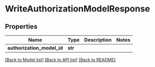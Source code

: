 # WriteAuthorizationModelResponse


## Properties
Name | Type | Description | Notes
------------ | ------------- | ------------- | -------------
**authorization_model_id** | **str** |  | 

[[Back to Model list]](../README.md#documentation-for-models) [[Back to API list]](../README.md#documentation-for-api-endpoints) [[Back to README]](../README.md)


